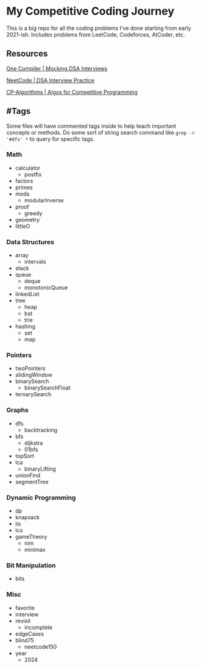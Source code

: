 # My Competitive Coding Journey

This is a big repo for all the coding problems I've done starting from early 2021-ish. Includes problems from LeetCode, Codeforces, AtCoder, etc. 

## Resources

[One Compiler | Mocking DSA Interviews](https://onecompiler.com/)

[NeetCode | DSA Interview Practice](https://neetcode.io/)

[CP-Algorithms | Algos for Competitive Programming](https://cp-algorithms.com/)

## \#Tags

Some files will have commented tags inside to help teach important concepts or methods. Do some sort of string search command like `grep -r '#dfs' *` to query for specific tags.

### Math
- calculator
    - postfix
- factors
- primes
- mods
    - modularInverse
- proof
    - greedy
- geometry
- littleO

### Data Structures
- array
    - intervals
- stack
- queue
    - deque
    - monotonicQueue
- linkedList
- tree
    - heap
    - bst
    - trie
- hashing
    - set
    - map

### Pointers
- twoPointers
- slidingWindow
- binarySearch
    - binarySearchFloat
- ternarySearch

### Graphs
- dfs
    - backtracking
- bfs
    - dijkstra
    - 01bfs
- topSort
- lca
    - binaryLifting
- unionFind
- segmentTree

### Dynamic Programming
- dp
- knapsack
- lis
- lcs
- gameTheory
    - nim
    - minimax

### Bit Manipulation
- bits

### Misc
- favorite
- interview
- revisit
    - incomplete
- edgeCases
- blind75
    - neetcode150
- year
    - 2024
